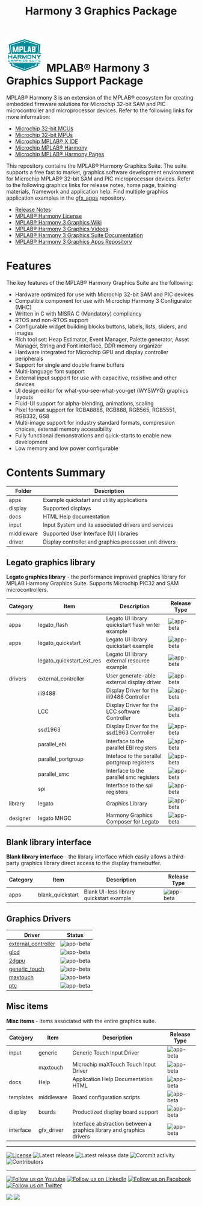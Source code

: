 ﻿---
title: Harmony 3 Graphics Package
nav_order: 1
---
# ![Microchip Technology](docs/images/mhgs.png) MPLAB® Harmony 3 Graphics Support Package

MPLAB® Harmony 3 is an extension of the MPLAB® ecosystem for creating
embedded firmware solutions for Microchip 32-bit SAM and PIC microcontroller
and microprocessor devices.  Refer to the following links for more information:
 - [Microchip 32-bit MCUs](https://www.microchip.com/design-centers/32-bit)
 - [Microchip 32-bit MPUs](https://www.microchip.com/design-centers/32-bit-mpus)
 - [Microchip MPLAB® X IDE](https://www.microchip.com/mplab/mplab-x-ide)
 - [Microchip MPLAB® Harmony](https://www.microchip.com/mplab/mplab-harmony)
 - [Microchip MPLAB® Harmony Pages](https://microchip-mplab-harmony.github.io/)

This repository contains the MPLAB® Harmony Graphics Suite.  The
suite supports a free fast to market, graphics software development environment for Microchip MPLAB® 32-bit SAM and PIC microprocessor devices.  Refer to
the following graphics links for release notes, home page, training materials, framework and application help.
Find multiple graphics application examples in the [gfx_apps](https://github.com/Microchip-MPLAB-Harmony/gfx_apps/tree/master/apps) repository.
 - [Release Notes](./release_notes.md)
 - [MPLAB® Harmony License](mplab_harmony_license.md)
 - [MPLAB® Harmony 3 Graphics Wiki](https://github.com/Microchip-MPLAB-Harmony/gfx/wiki)
 - [MPLAB® Harmony 3 Graphics Videos](https://www.youtube.com/playlist?list=PL9B4edd-p2ag5xsIIHhja-caKYY7AKPxe)
 - [MPLAB® Harmony 3 Graphics Suite Documentation](https://automaate.github.io/gen2_wiki_sandbox/docs/html/index.html)
 - [MPLAB® Harmony 3 Graphics Apps Repository](api.md)

# Features

The key features of the MPLAB® Harmony Graphics Suite are the following:

- Hardware optimized for use with Microchip 32-bit SAM and PIC devices
- Compatible component for use with Microchip Harmony 3 Configurator (MHC)
- Written in C with MISRA C (Mandatory) compliancy
- RTOS and non-RTOS support
- Configurable widget building blocks buttons, labels, lists, sliders, and images
- Rich tool set: Heap Estimator, Event Manager, Palette generator, Asset Manager, String and Font interface, DDR memory organizer
- Hardware integrated for Microchip GPU and display controller peripherals
- Support for single and double frame buffers
- Multi-language font support
- External input support for use with capacitive, resistive and other devices
- UI design editor for what-you-see-what-you-get (WYSWYG) graphics layouts
- Fluid-UI support for alpha-blending, animations, scaling
- Pixel format support for RGBA8888, RGB888, RGB565, RGB5551, RGB332, GS8
- Multi-image support for industry standard formats, compression choices, external memory accessibility
- Fully functional demonstrations and quick-starts to enable new development
- Low memory and low power configurable


# Contents Summary

| Folder     | Description                                  |
|------------|----------------------------------------------|
| apps       | Example quickstart and utility applications |
| display    | Supported displays |
| docs       | HTML Help documentation                   |
| input      | Input System and its associated drivers and services |
| middleware | Supported User Interface (UI) libraries |
| driver     | Display controller and graphics processor unit drivers |


## Legato graphics library

**Legato graphics library** - the performance improved graphics library for MPLAB Harmony Graphics Suite. Supports Microchip PIC32 and SAM microcontrollers.

| Category | Item | Description | Release Type |
| --- | --- | ---- |---- |
|  apps | legato_flash | Legato UI library quickstart flash writer example | ![app-beta](https://img.shields.io/badge/application-beta-orange?style=plastic) |
|  apps | legato_quickstart | Legato UI library quickstart example | ![app-beta](https://img.shields.io/badge/application-beta-orange?style=plastic) |
|      |  legato_quickstart_ext_res | Legato UI library external resource example | ![app-beta](https://img.shields.io/badge/application-beta-orange?style=plastic)|
| drivers|  external_controller | User generate-able external display driver | ![app-beta](https://img.shields.io/badge/driver-beta-orange?style=plastic) |
|      |   ili9488 | Display Driver for the ili9488 Controller |![app-beta](https://img.shields.io/badge/driver-beta-orange?style=plastic) |
|      |   LCC | Display Driver for the LCC software Controller| ![app-beta](https://img.shields.io/badge/driver-beta-orange?style=plastic) |
|      |   ssd1963 | Display Driver for the ssd1963 Controller | ![app-beta](https://img.shields.io/badge/driver-beta-orange?style=plastic) |
|      |   parallel_ebi | Interface to the parallel EBI registers | ![app-beta](https://img.shields.io/badge/driver-beta-orange?style=plastic) |
|      |   parallel_portgroup | Inteface to the parallel portgroup registers | ![app-beta](https://img.shields.io/badge/driver-beta-orange?style=plastic) |
|      |   parallel_smc | Interface to the parallel smc registers | ![app-beta](https://img.shields.io/badge/driver-beta-orange?style=plastic) |
|      |   spi | Interface to the spi registers | ![app-beta](https://img.shields.io/badge/driver-beta-orange?style=plastic) |
| library    | legato | Graphics Library | ![app-beta](https://img.shields.io/badge/library-beta-orange?style=plastic) |
| designer | legato MHGC |Harmony Graphics Composer for Legato| ![app-beta](https://img.shields.io/badge/tool-beta-orange?style=plastic) |


## Blank library interface

**Blank library interface** - the library interface which easily allows a third-party graphics library direct access to the display framebuffer.

| Category | Item | Description | Release Type |
| --- | --- | ---- |---- |
| apps | blank_quickstart | Blank UI-less library quickstart example | ![app-beta](https://img.shields.io/badge/application-beta-orange?style=plastic) |

## Graphics Drivers

| Driver | Status |
| --- | :---: |
| [external_controller](example/doc/api-bicycle.md) | ![app-beta](https://img.shields.io/badge/driver-beta-orange?style=plastic) |
| [glcd](example/doca/pi-mountainbike.md) | ![app-beta](https://img.shields.io/badge/driver-beta-orange?style=plastic) |
| [2dgpu](example/doc/api-racingbike.md) | ![app-beta](https://img.shields.io/badge/driver-beta-orange?style=plastic) |
| [generic_touch](example/doc/page-overview.md) | ![app-beta](https://img.shields.io/badge/driver-beta-orange?style=plastic) |
| [maxtouch](example/doc/page-changelog.md) | ![app-beta](https://img.shields.io/badge/driver-beta-orange?style=plastic) |
| [ptc](input/driver/touch/ptc/readme.md) | ![app-beta](https://img.shields.io/badge/driver-beta-orange?style=plastic) |

## Misc items

**Misc items** - items associated with the entire graphics suite.

| Category | Item | Description | Release Type |
| --- | --- | ---- |---- |
|input | generic | Generic Touch Input Driver | ![app-beta](https://img.shields.io/badge/input-beta-orange?style=plastic) |
|      | maxtouch | Microchip maXTouch Touch Input Driver | ![app-beta](https://img.shields.io/badge/input-beta-orange?style=plastic) |
| docs| Help | Application Help Documentation HTML| ![app-beta](https://img.shields.io/badge/docs-beta-orange?style=plastic) |
| templates   |  middleware | Board configuration scripts| ![app-beta](https://img.shields.io/badge/templates-beta-orange?style=plastic) |
| display | boards | Productized display board support | ![app-beta](https://img.shields.io/badge/display-beta-orange?style=plastic) |
| interface| gfx_driver | Interface abstraction between a graphics library and graphics drivers | ![app-beta](https://img.shields.io/badge/interface-beta-orange?style=plastic) |

____

[![License](https://img.shields.io/badge/license-Harmony%20license-orange.svg)](https://github.com/Microchip-MPLAB-Harmony/gfx/blob/master/mplab_harmony_license.md)
![Latest release](https://img.shields.io/badge/release-v3.7.0-orange?style=plastic)
![Latest release date](https://img.shields.io/badge/date-may-orange?style=plastic)
![Commit activity](https://img.shields.io/badge/activity-43-orange?style=plastic)
![Contributors](https://img.shields.io/badge/contributors-3-orange?style=plastic)

____

[![Follow us on Youtube](https://img.shields.io/badge/Youtube-Follow%20us%20on%20Youtube-red.svg)](https://www.youtube.com/user/MicrochipTechnology)
[![Follow us on LinkedIn](https://img.shields.io/badge/LinkedIn-Follow%20us%20on%20LinkedIn-blue.svg)](https://www.linkedin.com/company/microchip-technology)
[![Follow us on Facebook](https://img.shields.io/badge/Facebook-Follow%20us%20on%20Facebook-blue.svg)](https://www.facebook.com/microchiptechnology/)
[![Follow us on Twitter](https://img.shields.io/twitter/follow/MicrochipTech.svg?style=social)](https://twitter.com/MicrochipTech)

[![](https://img.shields.io/github/stars/Microchip-MPLAB-Harmony/aerospace.svg?style=social)]()
[![](https://img.shields.io/github/watchers/Microchip-MPLAB-Harmony/aerospace.svg?style=social)]()
